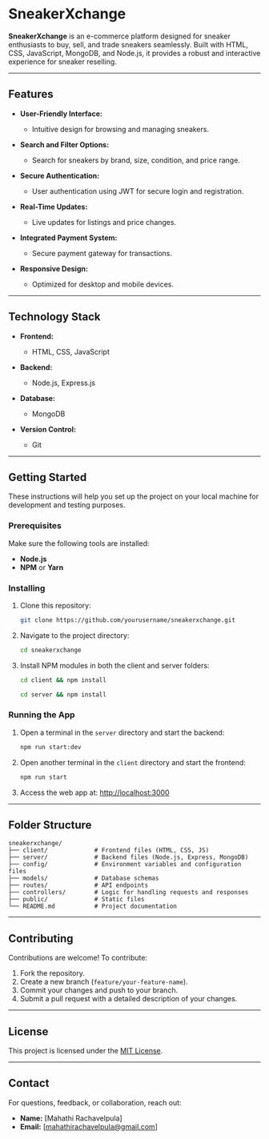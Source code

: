 # SneakerXchange

**SneakerXchange** is an e-commerce platform designed for sneaker enthusiasts to buy, sell, and trade sneakers seamlessly. Built with HTML, CSS, JavaScript, MongoDB, and Node.js, it provides a robust and interactive experience for sneaker reselling.

---

## Features

- **User-Friendly Interface:**
  - Intuitive design for browsing and managing sneakers.

- **Search and Filter Options:**
  - Search for sneakers by brand, size, condition, and price range.

- **Secure Authentication:**
  - User authentication using JWT for secure login and registration.

- **Real-Time Updates:**
  - Live updates for listings and price changes.

- **Integrated Payment System:**
  - Secure payment gateway for transactions.

- **Responsive Design:**
  - Optimized for desktop and mobile devices.

---

## Technology Stack

- **Frontend:**
  - HTML, CSS, JavaScript

- **Backend:**
  - Node.js, Express.js

- **Database:**
  - MongoDB

- **Version Control:**
  - Git

---

## Getting Started

These instructions will help you set up the project on your local machine for development and testing purposes.

### Prerequisites

Make sure the following tools are installed:

- **Node.js**
- **NPM** or **Yarn**

### Installing

1. Clone this repository:
   ```bash
   git clone https://github.com/yourusername/sneakerxchange.git
   ```

2. Navigate to the project directory:
   ```bash
   cd sneakerxchange
   ```

3. Install NPM modules in both the client and server folders:

   ```bash
   cd client && npm install
   ```

   ```bash
   cd server && npm install
   ```

### Running the App

1. Open a terminal in the `server` directory and start the backend:
   ```bash
   npm run start:dev
   ```

2. Open another terminal in the `client` directory and start the frontend:
   ```bash
   npm run start
   ```

3. Access the web app at:
   [http://localhost:3000](http://localhost:3000)

---

## Folder Structure

```
sneakerxchange/
├── client/             # Frontend files (HTML, CSS, JS)
├── server/             # Backend files (Node.js, Express, MongoDB)
├── config/             # Environment variables and configuration files
├── models/             # Database schemas
├── routes/             # API endpoints
├── controllers/        # Logic for handling requests and responses
├── public/             # Static files
└── README.md           # Project documentation
```

---

## Contributing

Contributions are welcome! To contribute:

1. Fork the repository.
2. Create a new branch (`feature/your-feature-name`).
3. Commit your changes and push to your branch.
4. Submit a pull request with a detailed description of your changes.

---

## License

This project is licensed under the [MIT License](LICENSE).

---

## Contact

For questions, feedback, or collaboration, reach out:

- **Name:** [Mahathi Rachavelpula]
- **Email:** [mahathirachavelpula@gmail.com]

